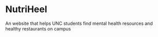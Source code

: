 # NutriHeel
An website that helps UNC students find mental health resources and healthy restaurants on campus
